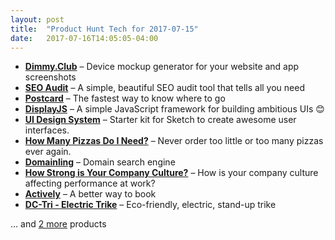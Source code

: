 ```yaml
---
layout: post
title:  "Product Hunt Tech for 2017-07-15"
date:   2017-07-16T14:05:05-04:00
---
```


* **[Dimmy.Club](https://www.producthunt.com/posts/dimmy-club?utm_campaign=producthunt-api&utm_medium=api&utm_source=Application%3A+Daily+Digest+RSS+%28ID%3A+3202%29)** – Device mockup generator for your website and app screenshots
* **[SEO Audit](https://www.producthunt.com/posts/seo-audit?utm_campaign=producthunt-api&utm_medium=api&utm_source=Application%3A+Daily+Digest+RSS+%28ID%3A+3202%29)** – A simple, beautiful SEO audit tool that tells all you need
* **[Postcard](https://www.producthunt.com/posts/postcard-2?utm_campaign=producthunt-api&utm_medium=api&utm_source=Application%3A+Daily+Digest+RSS+%28ID%3A+3202%29)** – The fastest way to know where to go
* **[DisplayJS](https://www.producthunt.com/posts/displayjs?utm_campaign=producthunt-api&utm_medium=api&utm_source=Application%3A+Daily+Digest+RSS+%28ID%3A+3202%29)** – A simple JavaScript framework for building ambitious UIs 😊
* **[UI Design System](https://www.producthunt.com/posts/ui-design-system?utm_campaign=producthunt-api&utm_medium=api&utm_source=Application%3A+Daily+Digest+RSS+%28ID%3A+3202%29)** – Starter kit for Sketch to create awesome user interfaces.
* **[How Many Pizzas Do I Need?](https://www.producthunt.com/posts/how-many-pizzas-do-i-need?utm_campaign=producthunt-api&utm_medium=api&utm_source=Application%3A+Daily+Digest+RSS+%28ID%3A+3202%29)** – Never order too little or too many pizzas ever again.
* **[Domainling](https://www.producthunt.com/posts/domainling?utm_campaign=producthunt-api&utm_medium=api&utm_source=Application%3A+Daily+Digest+RSS+%28ID%3A+3202%29)** – Domain search engine
* **[How Strong is Your Company Culture?](https://www.producthunt.com/posts/how-strong-is-your-company-culture?utm_campaign=producthunt-api&utm_medium=api&utm_source=Application%3A+Daily+Digest+RSS+%28ID%3A+3202%29)** – How is your company culture affecting performance at work?
* **[Actively](https://www.producthunt.com/posts/actively?utm_campaign=producthunt-api&utm_medium=api&utm_source=Application%3A+Daily+Digest+RSS+%28ID%3A+3202%29)** – A better way to book
* **[DC-Tri - Electric Trike](https://www.producthunt.com/posts/dc-tri-electric-trike?utm_campaign=producthunt-api&utm_medium=api&utm_source=Application%3A+Daily+Digest+RSS+%28ID%3A+3202%29)** – Eco-friendly, electric, stand-up trike

… and [2 more](https://www.producthunt.com/tech) products